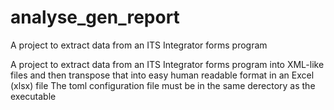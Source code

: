 # analyse_gen_report
A project to extract data from an ITS Integrator forms program

A project to extract data from an ITS Integrator forms program into XML-like files and then transpose that into easy human readable format in an Excel (xlsx) file
The toml configuration file must be in the same derectory as the executable
